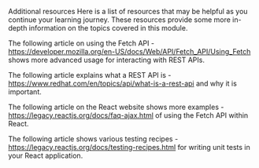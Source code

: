 Additional resources
Here is a list of resources that may be helpful as you continue your learning journey. These resources provide some more in-depth information on the topics covered in this module.

The following article on using the Fetch API - https://developer.mozilla.org/en-US/docs/Web/API/Fetch_API/Using_Fetch
 shows more advanced usage for interacting with REST APIs.

The following article explains what a REST API is - https://www.redhat.com/en/topics/api/what-is-a-rest-api
 and why it is important.

The following article on the React website shows more examples - https://legacy.reactjs.org/docs/faq-ajax.html
 of using the Fetch API within React.

The following article shows various testing recipes - https://legacy.reactjs.org/docs/testing-recipes.html
 for writing unit tests in your React application.